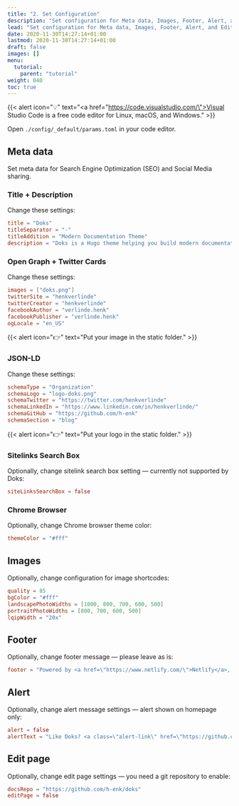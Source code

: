 ```yaml
---
title: "2. Set Configuration"
description: "Set configuration for Meta data, Images, Footer, Alert, and Edit page."
lead: "Set configuration for Meta data, Images, Footer, Alert, and Edit page."
date: 2020-11-30T14:27:14+01:00
lastmod: 2020-11-30T14:27:14+01:00
draft: false
images: []
menu: 
  tutorial:
    parent: "tutorial"
weight: 040
toc: true
---
```


{{< alert icon="💡" text="<a href=\"https://code.visualstudio.com/\">Visual Studio Code</a> is a free code editor for Linux, macOS, and Windows." >}}

Open `./config/_default/params.toml` in your code editor.

## Meta data

Set meta data for Search Engine Optimization (SEO) and Social Media sharing.

### Title + Description

Change these settings:

```toml
title = "Doks"
titleSeparator = "-"
titleAddition = "Modern Documentation Theme"
description = "Doks is a Hugo theme helping you build modern documentation websites that are secure, fast, and SEO-ready — by default."
```

### Open Graph + Twitter Cards

Change these settings:

```toml
images = ["doks.png"]
twitterSite = "henkverlinde"
twitterCreator = "henkverlinde"
facebookAuthor = "verlinde.henk"
facebookPublisher = "verlinde.henk"
ogLocale = "en_US"
```

{{< alert icon="👉" text="Put your image in the static folder." >}}

### JSON-LD

Change these settings:

```toml
schemaType = "Organization"
schemaLogo = "logo-doks.png"
schemaTwitter = "https://twitter.com/henkverlinde"
schemaLinkedIn = "https://www.linkedin.com/in/henkverlinde/"
schemaGitHub = "https://github.com/h-enk"
schemaSection = "blog"
```

{{< alert icon="👉" text="Put your logo in the static folder." >}}

### Sitelinks Search Box

Optionally, change sitelink search box setting — currently not supported by Doks:

```toml
siteLinksSearchBox = false
```

### Chrome Browser

Optionally, change Chrome browser theme color:

```toml
themeColor = "#fff"
```

## Images

Optionally, change configuration for image shortcodes:

```toml
quality = 85
bgColor = "#fff"
landscapePhotoWidths = [1000, 800, 700, 600, 500]
portraitPhotoWidths = [800, 700, 600, 500]
lqipWidth = "20x"
```

## Footer

Optionally, change footer message — please leave as is:

```toml
footer = "Powered by <a href=\"https://www.netlify.com/\">Netlify</a>, <a href=\"https://gohugo.io/\">Hugo</a>, and <a href=\"https://getdoks.org/\">Doks</a>"
```

## Alert

Optionally, change alert message settings — alert shown on homepage only:

```toml
alert = false
alertText = "Like Doks? <a class=\"alert-link\" href=\"https://github.com/h-enk/doks/stargazers\">Star on GitHub</a>. Thanks!</a>"
```

## Edit page

Optionally, change edit page settings — you need a git repository to enable:

```toml
docsRepo = "https://github.com/h-enk/doks"
editPage = false
```
